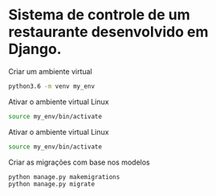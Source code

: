 # Sistema de controle de um restaurante desenvolvido em Django.


Criar um ambiente virtual
```bash
python3.6 -m venv my_env
```

Ativar o ambiente virtual Linux
```bash
source my_env/bin/activate
```

Ativar o ambiente virtual Linux
```bash
source my_env/bin/activate
```

Criar as migrações com base nos modelos 
```bash
python manage.py makemigrations
python manage.py migrate
```
